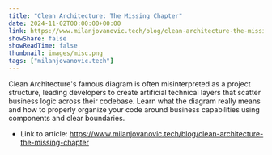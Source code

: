 ```yaml
---
title: "Clean Architecture: The Missing Chapter"
date: 2024-11-02T00:00:00+00:00
link: https://www.milanjovanovic.tech/blog/clean-architecture-the-missing-chapter
showShare: false
showReadTime: false
thumbnail: images/misc.png
tags: ["milanjovanovic.tech"]
---
```

Clean Architecture's famous diagram is often misinterpreted as a project structure, leading developers to create artificial technical layers that scatter business logic across their codebase. Learn what the diagram really means and how to properly organize your code around business capabilities using components and clear boundaries.

- Link to article: https://www.milanjovanovic.tech/blog/clean-architecture-the-missing-chapter